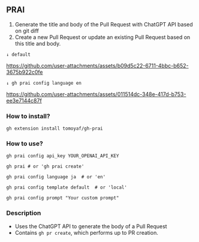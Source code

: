 ## PRAI
1. Generate the title and body of the Pull Request with ChatGPT API based on git diff
2. Create a new Pull Request or update an existing Pull Request based on this title and body.


`↓ default`

https://github.com/user-attachments/assets/b09d5c22-6711-4bbc-b652-3675b922c0fe


`↓ gh prai config language en`

https://github.com/user-attachments/assets/011514dc-348e-417d-b753-ee3e7144c87f


### How to install?

```shell
gh extension install tomoyaf/gh-prai
```

### How to use?

```shell
gh prai config api_key YOUR_OPENAI_API_KEY
```

```shell
gh prai # or 'gh prai create'
```

```shell
gh prai config language ja  # or 'en'
```
```shell
gh prai config template default  # or 'local'
```
```shell
gh prai config prompt "Your custom prompt"
```

### Description

- Uses the ChatGPT API to generate the body of a Pull Request
- Contains `gh pr create`, which performs up to PR creation.
